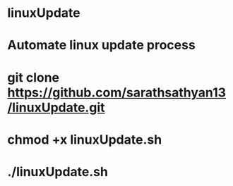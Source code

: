 # linuxUpdate
# Automate linux update process

# git clone https://github.com/sarathsathyan13/linuxUpdate.git
# chmod +x linuxUpdate.sh
# ./linuxUpdate.sh
